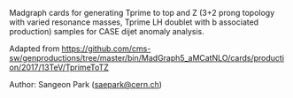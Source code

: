 Madgraph cards for generating Tprime to top and Z (3+2 prong topology with varied resonance masses, Tprime LH doublet with b associated production) samples for CASE dijet anomaly analysis. 

Adapted from https://github.com/cms-sw/genproductions/tree/master/bin/MadGraph5_aMCatNLO/cards/production/2017/13TeV/TprimeToTZ

Author: Sangeon Park (saepark@cern.ch)
